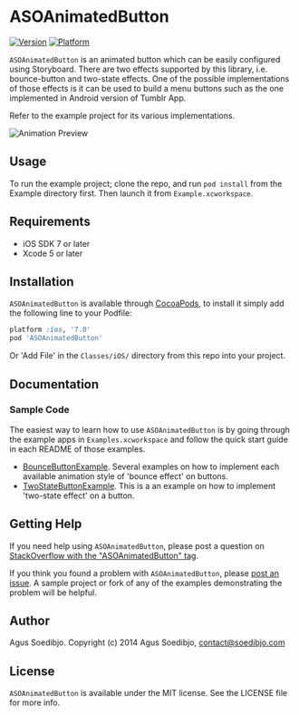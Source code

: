 # ASOAnimatedButton

[![Version](http://cocoapod-badges.herokuapp.com/v/ASOAnimatedButton/badge.png)](https://github.com/agusso/ASOAnimatedButton/releases/tag/1.0.1)
[![Platform](http://cocoapod-badges.herokuapp.com/p/ASOAnimatedButton/badge.png)](https://developer.apple.com/devcenter/ios/index.action)

`ASOAnimatedButton` is an animated button which can be easily configured using Storyboard. There are two effects supported by this library, i.e. bounce-button and two-state effects.
One of the possible implementations of those effects is it can be used to build a menu buttons such as the one implemented in Android version of Tumblr App.

Refer to the example project for its various implementations.

![Animation Preview](https://raw.githubusercontent.com/wiki/agusso/ASOAnimatedButton/Assets/ASOAnimatedButton-preview-full.gif)

## Usage

To run the example project; clone the repo, and run `pod install` from the Example directory first. Then launch it from `Example.xcworkspace`.

## Requirements
* iOS SDK 7 or later
* Xcode 5 or later

## Installation

`ASOAnimatedButton` is available through [CocoaPods](http://cocoapods.org), to install
it simply add the following line to your Podfile:

``` ruby
platform :ios, '7.0'
pod 'ASOAnimatedButton'
```

Or 'Add File' in the `Classes/iOS/` directory from this repo into your project.
    
## Documentation

### Sample Code

The easiest way to learn how to use `ASOAnimatedButton` is by going through the example apps in  `Examples.xcworkspace` and follow the quick start guide in each README of those examples.

* [BounceButtonExample](Example/BounceButtonExample/). Several examples on how to implement each available animation style of 'bounce effect' on buttons.
* [TwoStateButtonExample](Example/TwoStateButtonExample/). This is a an example on how to implement 'two-state effect' on a button.

## Getting Help

If you need help using `ASOAnimatedButton`, please post a question on [StackOverflow with the "ASOAnimatedButton" tag](http://stackoverflow.com/questions/ask?tags=asoanimatedbutton).

If you think you found a problem with `ASOAnimatedButton`, please [post an issue](https://github.com/agusso/ASOAnimatedButton/issues). A sample project or fork of any of the examples demonstrating the problem will be helpful.

## Author
Agus Soedibjo. Copyright (c) 2014 Agus Soedibjo, contact@soedibjo.com

## License

`ASOAnimatedButton` is available under the MIT license. See the LICENSE file for more info.
